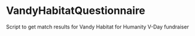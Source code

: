 # VandyHabitatQuestionnaire
Script to get match results for Vandy Habitat for Humanity V-Day fundraiser
